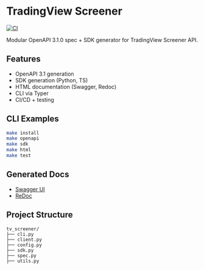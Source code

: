# TradingView Screener

[![CI](https://github.com/your-org/tv-screener/actions/workflows/ci.yml/badge.svg)](https://github.com/your-org/tv-screener/actions)

Modular OpenAPI 3.1.0 spec + SDK generator for TradingView Screener API.

## Features

- OpenAPI 3.1 generation
- SDK generation (Python, TS)
- HTML documentation (Swagger, Redoc)
- CLI via Typer
- CI/CD + testing

## CLI Examples

```bash
make install
make openapi
make sdk
make html
make test
```

## Generated Docs

- [Swagger UI](docs/swagger.html)
- [ReDoc](docs/redoc.html)

## Project Structure

```
tv_screener/
├── cli.py
├── client.py
├── config.py
├── sdk.py
├── spec.py
├── utils.py
```
